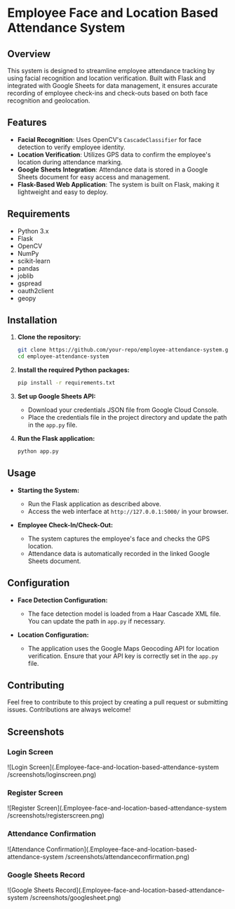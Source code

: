 

# Employee Face and Location Based Attendance System

## Overview

This system is designed to streamline employee attendance tracking by using facial recognition and location verification. Built with Flask and integrated with Google Sheets for data management, it ensures accurate recording of employee check-ins and check-outs based on both face recognition and geolocation.

## Features

- **Facial Recognition**: Uses OpenCV's `CascadeClassifier` for face detection to verify employee identity.
- **Location Verification**: Utilizes GPS data to confirm the employee's location during attendance marking.
- **Google Sheets Integration**: Attendance data is stored in a Google Sheets document for easy access and management.
- **Flask-Based Web Application**: The system is built on Flask, making it lightweight and easy to deploy.

## Requirements

- Python 3.x
- Flask
- OpenCV
- NumPy
- scikit-learn
- pandas
- joblib
- gspread
- oauth2client
- geopy

## Installation

1. **Clone the repository:**

   ```bash
   git clone https://github.com/your-repo/employee-attendance-system.git
   cd employee-attendance-system
   ```

2. **Install the required Python packages:**

   ```bash
   pip install -r requirements.txt
   ```

3. **Set up Google Sheets API:**

   - Download your credentials JSON file from Google Cloud Console.
   - Place the credentials file in the project directory and update the path in the `app.py` file.

4. **Run the Flask application:**

   ```bash
   python app.py
   ```

## Usage

- **Starting the System:**
  - Run the Flask application as described above.
  - Access the web interface at `http://127.0.0.1:5000/` in your browser.

- **Employee Check-In/Check-Out:**
  - The system captures the employee's face and checks the GPS location.
  - Attendance data is automatically recorded in the linked Google Sheets document.

## Configuration

- **Face Detection Configuration:**
  - The face detection model is loaded from a Haar Cascade XML file. You can update the path in `app.py` if necessary.

- **Location Configuration:**
  - The application uses the Google Maps Geocoding API for location verification. Ensure that your API key is correctly set in the `app.py` file.

## Contributing

Feel free to contribute to this project by creating a pull request or submitting issues. Contributions are always welcome!

## Screenshots

### Login Screen
![Login Screen](.Employee-face-and-location-based-attendance-system
/screenshots/loginscreen.png)
### Register Screen
![Register Screen](.Employee-face-and-location-based-attendance-system
/screenshots/registerscreen.png)

### Attendance Confirmation
![Attendance Confirmation](.Employee-face-and-location-based-attendance-system
/screenshots/attendanceconfirmation.png)

### Google Sheets Record
![Google Sheets Record](.Employee-face-and-location-based-attendance-system
/screenshots/googlesheet.png)
